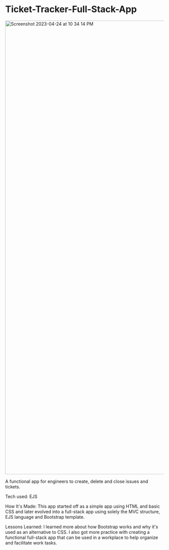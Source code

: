 # Ticket-Tracker-Full-Stack-App

<img width="1440" alt="Screenshot 2023-04-24 at 10 34 14 PM" src="https://user-images.githubusercontent.com/94576751/234168514-fc2a1316-ab85-4572-92ac-6b4e7315860f.png">


A functional app for engineers to create, delete and close issues and tickets.

Tech used: EJS

How It's Made:
This app started off as a simple app using HTML and basic CSS and later evolved into a full-stack app using solely the MVC structure, EJS language and Bootstrap template.

Lessons Learned:
I learned more about how Bootstrap works and why it's used as an alternative to CSS. I also got more practice with creating a functional full-stack app that can be used in a workplace to help organize and facilitate work tasks.
